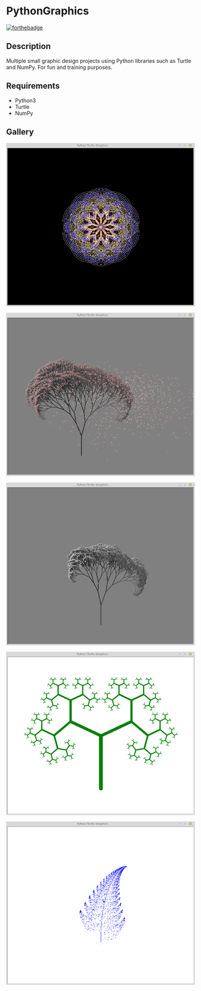 # PythonGraphics

[![forthebadge](https://forthebadge.com/images/badges/made-with-python.svg)](https://forthebadge.com)

## Description

Multiple small graphic design projects using Python libraries such as Turtle and NumPy. For fun and training purposes.

## Requirements

* Python3
* Turtle
* NumPy

## Gallery

![georgia_spirals](images/georgia_spirals.png)

![cherry_tree](images/cherry_tree.png)

![grey_cherry_tree](images/grey_cherry_tree.png)

![fractal](images/fractal.png)

![leaf](images/leaf.png)
